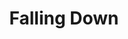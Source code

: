 ---
title: Falling Down
year: 2006-01-01
writer: Robby Valentine
composer: Robby Valentine
about: |
  The album opener kicks off with a vocal harmony sung in the F diminished chord, shortly noted as Fdim : The initials of the album title. Followed by a killer metal guitar riff that swirls into a tempo-changed two note frustrated piano sequence behind the annoying sound of the voice from the answering machine, that’s been heard for the umpteenth time.

  Desperation all over the place. ‘No last goodbye, no why- murdered inside‘, ‘Can’t breath, getting too deep’, ‘All fucked up and no place to go’. The tone is set. ‘No escape I’m falling down…..’ in Misanthropolis."
---